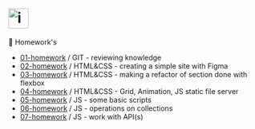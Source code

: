 # <a href='https://infoshareacademy.com/'><img src='https://infoshareacademy.com/wp-content/themes/infoshare/src/images/logo.svg' height='40' alt='infoShare Academy Logo' aria-label='https://infoshareacademy.com/' /></a>
📝 Homework's


<ul>
<li><a href="https://github.com/barteekn/Homework/tree/master/01-homework-git">01-homework</a> / GIT - reviewing knowledge</li>
<li><a href="https://github.com/barteekn/Homework/tree/master/02-homework-fusely">02-homework</a> / HTML&CSS - creating a simple site with Figma</li>
<li><a href="https://github.com/barteekn/Homework/tree/master/03-homework-blog">03-homework</a> / HTML&CSS - making a refactor of section done with flexbox</li>
<li><a href="https://github.com/barteekn/Homework/tree/master/04-homework-grid-animation-node">04-homework</a> / HTML&CSS - Grid, Animation, JS static file server</li>
<li><a href="https://github.com/barteekn/Homework/tree/master/05-homework-js-basics">05-homework</a> / JS - some basic scripts</li>
<li><a href="https://github.com/barteekn/Homework/tree/master/06-homework-js">06-homework</a> / JS - operations on collections</li>
<li><a href="https://github.com/barteekn/Homework/tree/master/07-homework-js-api">07-homework</a> / JS - work with API(s)</li>
</ul>


